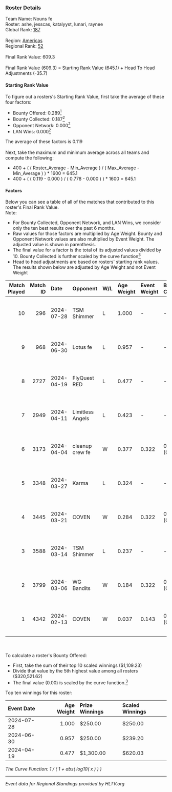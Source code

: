### Roster Details<br />
Team Name: Nouns fe<br />
Roster: ashe, jesscas, katalyyst, lunari, raynee<br />
Global Rank: [187](../standings_global.md)<br />
<br />
Region: [Americas]( ../standings_americas.md)<br />
Regional Rank: [52]( ../standings_americas.md)<br />
<br />
Final Rank Value:  609.3<br />
<br />
Final Rank Value (609.3) = Starting Rank Value (645.1) + Head To Head Adjustments (-35.7)<br />

#### Starting Rank Value<br />
To figure out a rosters's Starting Rank Value, first take the average of these four factors:<br />
- Bounty Offered: 0.289[<sup>1</sup>](#table2)
- Bounty Collected: 0.187[<sup>2</sup>](#table1)
- Opponent Network: 0.000[<sup>2</sup>](#table1)
- LAN Wins: 0.000[<sup>2</sup>](#table1)

The average of these factors is 0.119<br />
<br />
Next, take the maximum and minimum average across all teams and compute the following:<br />
- 400 + ( ( Roster_Average - Min_Average ) / ( Max_Average - Min_Average ) ) * 1600 = 645.1
- 400 + ( ( 0.119 - 0.000 ) / ( 0.778 - 0.000 ) ) * 1600 = 645.1


#### Factors<br />
Below you can see a table of all of the matches that contributed to this roster's Final Rank Value.<br />
Note:<br />

- For Bounty Collected, Opponent Network, and LAN Wins, we consider only the ten best results over the past 6 months.
- Raw values for those factors are multiplied by Age Weight. Bounty and Opponent Network values are also multiplied by Event Weight. The adjusted value is shown in parenthesis.
- The final value for a factor is the total of its adjusted values divided by 10. Bounty Collected is further scaled by the curve function[<sup>3</sup>](#curveFunction)
- Head to head adjustments are based on rosters' starting rank values. The results shown below are adjusted by Age Weight and not Event Weight
<span id="table1"></span><br />


| Match Played | Match ID | Date       | Opponent         | W/L | Age Weight | Event Weight | Bounty Collected | Opponent Network | LAN Wins  | H2H Adj. | Roster                                   |
| -: | -: | :- | :- | :- | :- | :- | :- | :- | :- | -: | :- |
|           10 |      296 | 2024-07-28 | TSM Shimmer      | L   | 1.000      | -            | -                | -                | -         |   -12.61 | ashe, jesscas, katalyyst, lunari, raynee |
|            9 |      968 | 2024-06-30 | Lotus fe         | L   | 0.957      | -            | -                | -                | -         |   -14.84 | ashe, daria, jesscas, katalyyst, raynee  |
|            8 |     2727 | 2024-04-19 | FlyQuest RED     | L   | 0.477      | -            | -                | -                | -         |    -5.21 | ashe, katalyyst, Knopk@, lunari, tokkis  |
|            7 |     2949 | 2024-04-11 | Limitless Angels | L   | 0.423      | -            | -                | -                | -         |    -6.77 | ashe, jesscas, katalyyst, lunari, tokkis |
|            6 |     3173 | 2024-04-04 | cleanup crew fe  | W   | 0.377      | 0.322        | 0.002 (0.000)    | 0.020 (0.002)    | 0 (0.000) |     5.67 | ashe, jesscas, katalyyst, lunari, tokkis |
|            5 |     3348 | 2024-03-27 | Karma            | L   | 0.324      | -            | -                | -                | -         |    -5.04 | ashe, jesscas, katalyyst, lunari, tokkis |
|            4 |     3445 | 2024-03-21 | COVEN            | W   | 0.284      | 0.322        | 0.001 (0.000)    | 0.000 (0.000)    | 0 (0.000) |     3.06 | ashe, jesscas, katalyyst, lunari, tokkis |
|            3 |     3588 | 2024-03-14 | TSM Shimmer      | L   | 0.237      | -            | -                | -                | -         |    -3.12 | ashe, jesscas, katalyyst, lunari, Rice   |
|            2 |     3799 | 2024-03-06 | WG Bandits       | W   | 0.184      | 0.322        | 0.002 (0.000)    | 0.020 (0.001)    | 0 (0.000) |     2.75 | ashe, jesscas, katalyyst, lunari, Rice   |
|            1 |     4342 | 2024-02-13 | COVEN            | W   | 0.037      | 0.143        | 0.001 (0.000)    | 0.000 (0.000)    | 0 (0.000) |     0.41 | ashe, jesscas, katalyyst, lunari, Rice   |

<br />
<span id="table2"></span><br />
To calculate a roster's Bounty Offered:<br />

- First, take the sum of their top 10 scaled winnings ($1,109.23)
- Divide that value by the 5th highest value among all rosters ($320,521.62)
- The final value (0.00) is scaled by the curve function.[<sup>3</sup>](#curveFunction)

Top ten winnings for this roster:<br />

| Event Date | Age Weight | Prize Winnings | Scaled Winnings |
| :- | -: | :- | :- |
| 2024-07-28 |      1.000 | $250.00        | $250.00         |
| 2024-06-30 |      0.957 | $250.00        | $239.20         |
| 2024-04-19 |      0.477 | $1,300.00      | $620.03         |


<span id="curveFunction"></span>_The Curve Function: 1 / ( 1 + abs( log10( x ) ) )_<br />

---
_Event data for Regional Standings provided by HLTV.org_<br />
